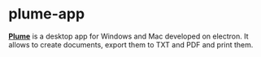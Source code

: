# plume-app

[**Plume**](https://danmoop.github.io/plume/) is a desktop app for Windows and Mac developed on electron. It allows to create documents, export them to TXT and PDF and print them.

